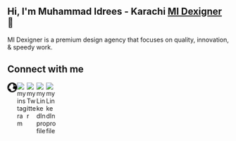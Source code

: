 ## Hi, I'm Muhammad Idrees - Karachi [MI Dexigner][website] 👋

[website]: https://midexigner.com
[blog]: https://productioncoder.com
[twitter]: https://www.twitter.com/midexigner
[instagram]: https://www.instagram.com/midexigner/
[linkedin]: https://www.linkedin.com/in/midexigner/
[dev]: https://dev.to/midexigner

MI Dexigner is a premium design agency that focuses on quality, innovation, & speedy work.
## Connect with me
[<img align="left" alt="my website: midexigner.com" width="22px" src="https://raw.githubusercontent.com/iconic/open-iconic/master/svg/globe.svg" />][website]
[<img align="left" alt="my instagram" width="22px" src="https://cdn.jsdelivr.net/npm/simple-icons@v3/icons/instagram.svg" />][instagram]
[<img align="left" alt="my Twitter" width="22px" src="https://cdn.jsdelivr.net/npm/simple-icons@v3/icons/twitter.svg" />][twitter]
[<img align="left" alt="my LinkedIn profile" width="22px" src="https://cdn.jsdelivr.net/npm/simple-icons@v3/icons/linkedin.svg" />][linkedin]
[<img align="left" alt="my LinkedIn profile" width="22px" src="https://d2fltix0v2e0sb.cloudfront.net/dev-badge.svg" />][dev]
<!--
**mi-dexigner/mi-dexigner** is a ✨ _special_ ✨ repository because its `README.md` (this file) appears on your GitHub profile.

Here are some ideas to get you started:

- 🔭 I’m currently working on ...
- 🌱 I’m currently learning ...
- 👯 I’m looking to collaborate on ...
- 🤔 I’m looking for help with ...
- 💬 Ask me about ...
- 📫 How to reach me: ...
- 😄 Pronouns: ...
- ⚡ Fun fact: ...
-->
